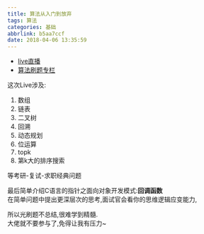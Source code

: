 ```yaml
---
title: 算法从入门到放弃
tags: 算法
categories: 基础
abbrlink: b5aa7ccf
date: 2018-04-06 13:35:59
---
```


- [live直播](https://www.zhihu.com/lives/962018973176561664/)
- [算法刷题专栏](https://zhuanlan.zhihu.com/suanfa)

这次Live涉及:
1. 数组
2. 链表
3. 二叉树
4. 回溯
5. 动态规划
6. 位运算 
7. topk
8. 第k大的排序搜索 

等考研-复试-求职经典问题  

最后简单介绍C语言的指针之面向对象开发模式:**回调函数**   
在简单问题中提出更深层次的思考,面试官会看你的思维逻辑应变能力,  

所以光刷题不总结,很难学到精髓.  
大佬就不要参与了,免得让我有压力~  
